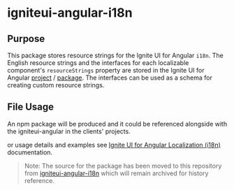 # igniteui-angular-i18n

## Purpose

This package stores resource strings for the Ignite UI for Angular `i18n`. The English resource strings and the interfaces for each localizable component's `resourceStrings` property are stored in the Ignite UI for Angular [project](https://github.com/IgniteUI/igniteui-angular) / [package](https://www.npmjs.com/package/igniteui-angular). The interfaces can be used as a schema for creating custom resource strings.

## File Usage

An npm package will be produced and it could be referenced alongside with the igniteui-angular in the clients' projects.

or usage details and examples see [Ignite UI for Angular Localization (i18n)](https://www.infragistics.com/products/ignite-ui-angular/angular/components/general/localization) documentation.

> Note: The source for the package has been moved to this repository from [igniteui-angular-i18n](https://github.com/IgniteUI/igniteui-angular-i18n) which will remain archived for history reference.
